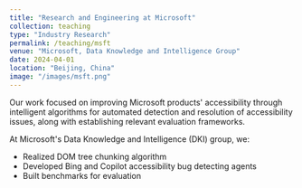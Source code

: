 ```yaml
---
title: "Research and Engineering at Microsoft"
collection: teaching
type: "Industry Research"
permalink: /teaching/msft
venue: "Microsoft, Data Knowledge and Intelligence Group"
date: 2024-04-01
location: "Beijing, China"
image: "/images/msft.png"
---
```


Our work focused on improving Microsoft products' accessibility through intelligent algorithms for automated detection and resolution of accessibility issues, along with establishing relevant evaluation frameworks.

At Microsoft's Data Knowledge and Intelligence (DKI) group, we:

* Realized DOM tree chunking algorithm
* Developed Bing and Copilot accessibility bug detecting agents
* Built benchmarks for evaluation